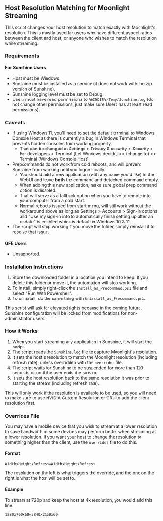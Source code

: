## Host Resolution Matching for Moonlight Streaming

This script changes your host resolution to match exactly with Moonlight's resolution. This is mostly used for users who have different aspect ratios between the client and host, or anyone who wishes to match the resolution while streaming.

### Requirements

#### For Sunshine Users
- Host must be Windows.
- Sunshine must be installed as a service (it does not work with the zip version of Sunshine).
- Sunshine logging level must be set to Debug.
- Users must have read permissions to `%WINDIR%/Temp/Sunshine.log` (do not change other permissions, just make sure Users has at least read permissions).

### Caveats
 - If using Windows 11, you'll need to set the default terminal to Windows Console Host as there is currently a bug in Windows Terminal that prevents hidden consoles from working properly.
    * That can be changed at Settings > Privacy & security > Security > For developers > Terminal [Let Windows decide] >> (change to) >> Terminal [Windows Console Host]
 - Prepcommands do not work from cold reboots, and will prevent Sunshine from working until you logon locally.
   * You should add a new application (with any name you'd like) in the WebUI and leave **both** the command and detached command empty.
   * When adding this new application, make sure global prep command option is disabled.
   * That will serve as a fallback option when you have to remote into your computer from a cold start.
   * Normal reboots issued from start menu, will still work without the workaround above as long as Settings > Accounts > Sign-in options and "Use my sign-in info to automatically finish setting up after an update" is enabled which is default in Windows 10 & 11.
 - The script will stop working if you move the folder, simply reinstall it to resolve that issue.

#### GFE Users
- Unsupported.

### Installation Instructions
1. Store the downloaded folder in a location you intend to keep. If you delete this folder or move it, the automation will stop working.
2. To install, simply right-click the `Install_as_Precommand.ps1` file and select "Run With Powershell".
3. To uninstall, do the same thing with `Uninstall_as_Precommand.ps1`.

This script will ask for elevated rights because in the coming future, Sunshine configuration will be locked from modifications for non-administrator users.

### How it Works
1. When you start streaming any application in Sunshine, it will start the script.
2. The script reads the `Sunshine.log` file to capture Moonlight's resolution.
3. It sets the host's resolution to match the Moonlight resolution (including refresh rate), unless overridden with the `overrides` file.
4. The script waits for Sunshine to be suspended for more than 120 seconds or until the user ends the stream.
5. It sets the host resolution back to the same resolution it was prior to starting the stream (including refresh rate).

This will only work if the resolution is available to be used, so you will need to make sure to use NVIDIA Custom Resolution or CRU to add the client resolution first.

### Overrides File
You may have a mobile device that you wish to stream at a lower resolution to save bandwidth or some devices may perform better when streaming at a lower resolution. If you want your host to change the resolution to something higher than the client, use the `overrides` file to do this.

#### Format
```
WidthxHeightxRefresh=WidthxHeightxRefresh
```

The resolution on the left is what triggers the override, and the one on the right is what the host will be set to.

#### Example
To stream at 720p and keep the host at 4k resolution, you would add this line:
```
1280x700x60=3840x2160x60
```